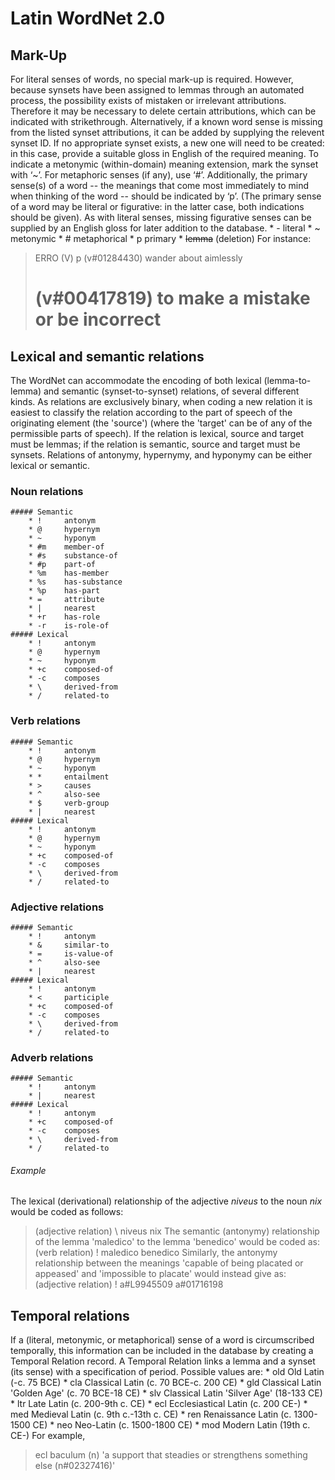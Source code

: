# Latin WordNet 2.0

## Mark-Up

For literal senses of words, no special mark-up is required. However, because synsets have been assigned to lemmas through an automated process, the possibility exists of mistaken or irrelevant attributions. Therefore it may be necessary to delete certain attributions, which can be indicated with strikethrough. Alternatively, if a known word sense is missing from the listed synset attributions, it can be added by supplying the relevent synset ID. If no appropriate synset exists, a new one will need to be created: in this case, provide a suitable gloss in English of the required meaning. To indicate a metonymic (within-domain) meaning extension, mark the synset with ‘~’. For metaphoric senses (if any), use ‘#’. Additionally, the primary sense(s) of a word -- the meanings that come most immediately to mind when thinking of the word -- should be indicated by ‘p’. (The primary sense of a word may be literal or figurative: in the latter case, both indications should be given). As with literal senses, missing figurative senses can be supplied by an English gloss for later addition to the database.
    * -       literal
    * ~       metonymic
    * #       metaphorical
    * p       primary
    * ~~lemma~~ (deletion)
For instance:
> ERRO (V)
>    p (v#01284430) wander about aimlessly
>    # (v#00417819) to make a mistake or be incorrect

## Lexical and semantic relations

The WordNet can accommodate the encoding of both lexical (lemma-to-lemma) and semantic (synset-to-synset) relations, of several different kinds. As relations are exclusively binary, when coding a new relation it is easiest to classify the relation according to the part of speech of the originating element (the 'source') (where the 'target' can be of any of the permissible parts of speech). If the relation is lexical, source and target must be lemmas; if the relation is semantic, source and target must be synsets. Relations of antonymy, hypernymy, and hyponymy can be either lexical or semantic.

### Noun relations
    ##### Semantic
        * !     antonym
        * @		hypernym
        * ~		hyponym
        * #m	member-of
        * #s	substance-of
        * #p	part-of
        * %m	has-member
        * %s	has-substance
        * %p	has-part
        * =		attribute
        * |		nearest
        * +r	has-role
        * -r	is-role-of
    ##### Lexical
        * !     antonym
        * @		hypernym
        * ~		hyponym
        * +c	composed-of
        * -c	composes
        * \		derived-from
        * /		related-to
### Verb relations
    ##### Semantic
        * !		antonym
        * @		hypernym
        * ~		hyponym
        * *		entailment
        * >		causes
        * ^		also-see
        * $		verb-group
        * |		nearest
    ##### Lexical
        * !     antonym
        * @		hypernym
        * ~		hyponym
        * +c	composed-of
        * -c	composes
        * \		derived-from
        * /		related-to
### Adjective relations
    ##### Semantic
        * !		antonym
        * &		similar-to
        * =		is-value-of
        * ^		also-see
        * |		nearest
    ##### Lexical
        * !     antonym
        * <		participle
        * +c	composed-of
        * -c	composes
        * \		derived-from
        * /		related-to
### Adverb relations
    ##### Semantic
        * !		antonym
        * |		nearest
    ##### Lexical
        * !		antonym
        * +c	composed-of
        * -c	composes
        * \		derived-from
        * /		related-to

###### Example
The lexical (derivational) relationship of the adjective *niveus* to the noun *nix* would be coded as follows:
> (adjective relation) \ niveus nix
The semantic (antonymy) relationship of the lemma 'maledico' to the lemma 'benedico' would be coded as:
> (verb relation) ! maledico benedico
Similarly, the antonymy relationship between the meanings 'capable of being placated or appeased' and 'impossible to placate' would instead give as:
> (adjective relation) ! a#L9945509 a#01716198

## Temporal relations
If a (literal, metonymic, or metaphorical) sense of a word is circumscribed temporally, this information can be included in the database by creating a Temporal Relation record. A Temporal Relation links a lemma and a synset (its sense) with a specification of period. Possible values are:
        * old     Old Latin (-c. 75 BCE)
        * cla     Classical Latin (c. 70 BCE-c. 200 CE)
        * gld     Classical Latin 'Golden Age' (c. 70 BCE-18 CE)
        * slv     Classical Latin 'Silver Age' (18-133 CE)
        * ltr     Late Latin (c. 200-9th c. CE)
        * ecl     Ecclesiastical Latin (c. 200 CE-)
        * med     Medieval Latin (c. 9th c.-13th c. CE)
        * ren     Renaissance Latin (c. 1300-1500 CE)
        * neo     Neo-Latin (c. 1500-1800 CE)
        * mod     Modern Latin (19th c. CE-)
For example, 
> ecl baculum (n) 'a support that steadies or strengthens something else (n#02327416)'
